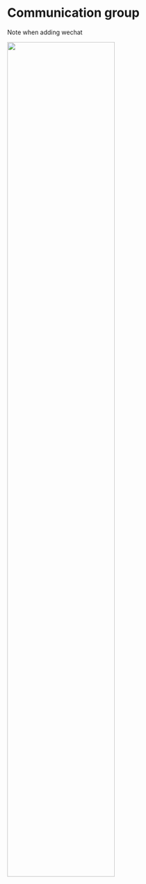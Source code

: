 # Communication group

Note when adding wechat

<img src="https://ileostar.github.io/picx-images-hosting/wx.9gweso1w5s.webp" width="70%"/>
